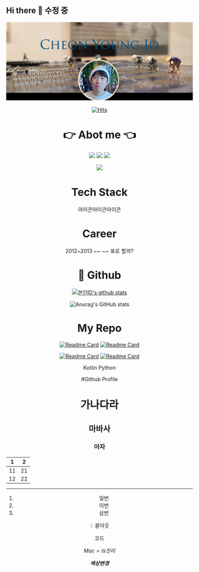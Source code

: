 ##  Hi there 👋 수정 중

<div align="center">

  <img src="https://github.com/pknb213/pknb213/blob/main/title.jpg">

  [![Hits](https://hits.seeyoufarm.com/api/count/incr/badge.svg?url=https%3A%2F%2Fgithub.com%2Fpknb213&count_bg=%2325B27B&title_bg=%231B5E3D&icon=github.svg&icon_color=%23FFFFFF&title=Welcome&edge_flat=false)](https://hits.seeyoufarm.com)

  # 👉 Abot me 👈

  <a href="버튼을 눌렀을 때 이동할 링크" target="_blank"><img src="https://img.shields.io/badge/뱃지레이블-배경색?style=for-the-badge&logo=Instagram&logoColor=E4405F"/></a>
  <a href="버튼을 눌렀을 때 이동할 링크" target="_blank"><img src="https://img.shields.io/badge/뱃지레이블-배경색?style=for-the-badge&logo=KakaoTalk&logoColor=ffffff"/></a>
  <a href="버튼을 눌렀을 때 이동할 링크" target="_blank"><img src="https://img.shields.io/badge/뱃지레이블-배경색?style=for-the-badge&logo=Notion&logoColor=ffffff"/></a>

  <a href="버튼을 눌렀을 때 이동할 링크" target="_blank"><img src="https://img.shields.io/badge/-000000?style=for-the-badge&logo=Riot Games&logoColor=ffffff&logoWidth=10" height="100px" /></a>

  # Tech Stack  
  
  아이콘아이콘아이콘
  <a href></a>
  
  # Career
  
  2012~2013 ~~ ~~ 표로 할까?
  
  # 🤔 Github

  [![본인ID's github stats](https://github-readme-stats.vercel.app/api/top-langs/?username=pknb213&show_icons=true&hide_border=false&icon_color=004386&layout=compact&theme=gruvbox&hide=html,css,scss)](https://github.com/pknb213)
  
  ![Anurag's GitHub stats](https://github-readme-stats.vercel.app/api?username=pknb213&show_icons=true&count_private=true&theme=gruvbox&hide=prs,issues,contribs&width=100px)

  # My Repo
  
  [![Readme Card](https://github-readme-stats.vercel.app/api/pin?username=pknb213&repo=2021-Reactive-Kotlin-Server&theme=gruvbox)](https://github.com/pknb213/2021-Reactive-Kotlin-Server)
  [![Readme Card](https://github-readme-stats.vercel.app/api/pin?username=pknb213&repo=Web_Crawler&theme=gruvbox)](https://github.com/pknb213/Web_Crawler)

  [![Readme Card](https://github-readme-stats.vercel.app/api/pin?username=pknb213&repo=2019-IndyCARE-React-ver&theme=gruvbox)](https://github.com/pknb213/2019-IndyCARE-React-ver)
  [![Readme Card](https://github-readme-stats.vercel.app/api/pin?username=pknb213&repo=&theme=gruvbox)](https://github.com/pknb213/)
  
  Kotlin
  Python

  #Github Profile

  # 가나다라

  ## 마바사

  ### 아자

  | 1 | 2 |
  | --- | --- |
  | 11 | 21 |
  | 12 | 22 |

  ---

  1. 일번
  2. 이번
  3. 삼번

  <aside>
  💡 콜아웃

  </aside>

  코드

  $Mac = Is 진리$

  ***색상변경***
</div>
<!--
**pknb213/pknb213** is a ✨ _special_ ✨ repository because its `README.md` (this file) appears on your GitHub profile.

Here are some ideas to get you started:

- 🔭 I’m currently working on ...
- 🌱 I’m currently learning ...
- 👯 I’m looking to collaborate on ...
- 🤔 I’m looking for help with ...
- 💬 Ask me about ...
- 📫 How to reach me: ...
- 😄 Pronouns: ...
- ⚡ Fun fact: ...
- 
-->

